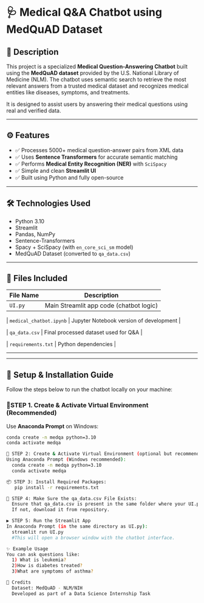 # 🩺 Medical Q&A Chatbot using MedQuAD Dataset

## 📌 Description

This project is a specialized **Medical Question-Answering Chatbot** built using the **MedQuAD dataset** provided by the U.S. National Library of Medicine (NLM). The chatbot uses semantic search to retrieve the most relevant answers from a trusted medical dataset and recognizes medical entities like diseases, symptoms, and treatments.

It is designed to assist users by answering their medical questions using real and verified data.

---

## ⚙️ Features

- ✅ Processes 5000+ medical question-answer pairs from XML data
- ✅ Uses **Sentence Transformers** for accurate semantic matching
- ✅ Performs **Medical Entity Recognition (NER)** with `SciSpacy`
- ✅ Simple and clean **Streamlit UI**
- ✅ Built using Python and fully open-source

---

## 🛠️ Technologies Used

- Python 3.10
- Streamlit
- Pandas, NumPy
- Sentence-Transformers
- Spacy + SciSpacy (with `en_core_sci_sm` model)
- MedQuAD Dataset (converted to `qa_data.csv`)

---

## 📁 Files Included

| File Name            | Description                             |
|----------------------|-----------------------------------------|
| `UI.py`              | Main Streamlit app code (chatbot logic) |

| `medical_chatbot.ipynb` | Jupyter Notebook version of development |

| `qa_data.csv`        | Final processed dataset used for Q&A    |

| `requirements.txt`   | Python dependencies                     |

---

---

## 🧪 Setup & Installation Guide

Follow the steps below to run the chatbot locally on your machine:

### 🔹STEP 1. Create & Activate Virtual Environment (Recommended)

Use **Anaconda Prompt** on Windows:

```bash
conda create -n medqa python=3.10
conda activate medqa

🐍 STEP 2: Create & Activate Virtual Environment (optional but recommended)
Using Anaconda Prompt (Windows recommended):
  conda create -n medqa python=3.10
  conda activate medqa

📦 STEP 3: Install Required Packages:
   pip install -r requirements.txt

📂 STEP 4: Make Sure the qa_data.csv File Exists:
  Ensure that qa_data.csv is present in the same folder where your UI.py file is.
  If not, download it from repository.

▶️ STEP 5: Run the Streamlit App
In Anaconda Prompt (in the same directory as UI.py):
  streamlit run UI.py
  #This will open a browser window with the chatbot interface.

✨ Example Usage
You can ask questions like:
  1) What is leukemia?
  2)How is diabetes treated?
  3)What are symptoms of asthma?

🙌 Credits
  Dataset: MedQuAD - NLM/NIH
  Developed as part of a Data Science Internship Task

